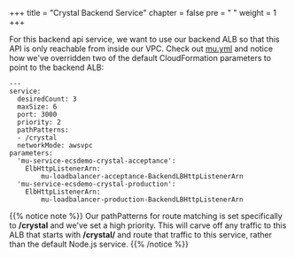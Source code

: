 +++
title = "Crystal Backend Service"
chapter = false
pre = "<i class='fa fa-info-circle' aria-hidden='true'></i> "
weight = 1
+++

For this backend api service, we want to use our backend ALB so that this API
is only reachable from inside our VPC. Check out
[mu.yml](https://github.com/brentley/ecsdemo-crystal/blob/master/mu.yml) and notice
how we've overridden two of the default CloudFormation parameters to point to
the backend ALB:

```
---
service:
  desiredCount: 3
  maxSize: 6
  port: 3000
  priority: 2
  pathPatterns:
  - /crystal
  networkMode: awsvpc
parameters:
  'mu-service-ecsdemo-crystal-acceptance':
    ElbHttpListenerArn:
        mu-loadbalancer-acceptance-BackendLBHttpListenerArn
  'mu-service-ecsdemo-crystal-production':
    ElbHttpListenerArn:
        mu-loadbalancer-production-BackendLBHttpListenerArn
```

{{% notice note %}}
Our pathPatterns for route matching is set specifically to **/crystal**
and we've set a high priority.  This will carve off any traffic to this ALB
that starts with **/crystal/** and route that traffic to this service, rather than
the default Node.js service.
{{% /notice %}}
